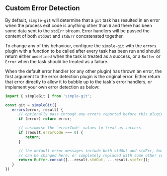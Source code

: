 ## Custom Error Detection

By default, `simple-git` will determine that a `git` task has resulted in an error when the process exit
code is anything other than `0` and there has been some data sent to the `stdErr` stream. Error handlers
will be passed the content of both `stdOut` and `stdErr` concatenated together. 

To change any of this behaviour, configure the `simple-git` with the `errors` plugin with a function to be
called after every task has been run and should return either `undefined` when the task is treated as
a success, or a `Buffer` or `Error` when the task should be treated as a failure.

When the default error handler (or any other plugin) has thrown an error, the first argument to the error
detection plugin is the original error. Either return that error directly to allow it to bubble up to the
task's error handlers, or implement your own error detection as below:

```typescript
import { simpleGit } from 'simple-git';

const git = simpleGit({
   errors(error, result) {
      // optionally pass through any errors reported before this plugin runs
      if (error) return error;

      // customise the `errorCode` values to treat as success
      if (result.errorCode === 0) {
         return;
      }

      // the default error messages include both stdOut and stdErr, but that
      // can be changed here, or completely replaced with some other content
      return Buffer.concat([...result.stdOut, ...result.stdErr]);
   }
})
```

